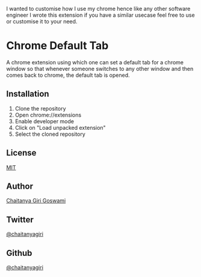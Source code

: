 I wanted to customise how I use my chrome hence like any other software engineer I wrote this extension if you have a similar usecase feel free to use or customise it to your need.

# Chrome Default Tab

A chrome extension using which one can set a default tab for a chrome window so that whenever someone switches to any other window and then comes back to chrome, the default tab is opened.

## Installation

1. Clone the repository
2. Open chrome://extensions
3. Enable developer mode
4. Click on "Load unpacked extension"
5. Select the cloned repository

## License

[MIT]( https://raw.githubusercontent.com/chaitanyagiri/default-chrome-tab/main/license.txt)

## Author

[Chaitanya Giri Goswami](https://chaitanyagiri.in)

## Twitter

[@chaitanyagiri](https://twitter.com/chaitanyagiri)

## Github

[@chaitanyagiri](https://github.com/chaitanyagiri)
